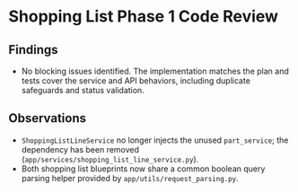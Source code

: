 # Shopping List Phase 1 Code Review

## Findings

- No blocking issues identified. The implementation matches the plan and tests cover the service and API behaviors, including duplicate safeguards and status validation.

## Observations

- `ShoppingListLineService` no longer injects the unused `part_service`; the dependency has been removed (`app/services/shopping_list_line_service.py`).
- Both shopping list blueprints now share a common boolean query parsing helper provided by `app/utils/request_parsing.py`.
